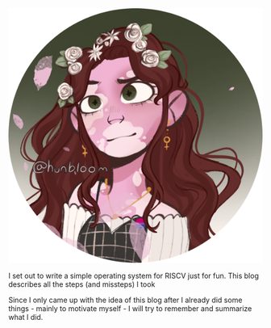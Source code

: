 
<div class="profile-container"><img class="profile" src="static/img/profile_circle.png"/></div>

<p> I set out to write a simple operating system for RISCV just for fun. This blog describes all the steps (and missteps) I took

Since I only came up with the idea of this blog after I already did some things - mainly to motivate myself - I will try to remember and summarize what I did.
</p>
   